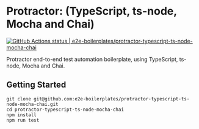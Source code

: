 # Protractor: (TypeScript, ts-node, Mocha and Chai)

[![GitHub Actions status | e2e-boilerplates/protractor-typescript-ts-node-mocha-chai](https://github.com/e2e-boilerplates/protractor-typescript-ts-node-mocha-chai/workflows/protractor-typescript-ts-node-mocha-chai/badge.svg)](https://github.com/e2e-boilerplates/protractor-typescript-ts-node-mocha-chai/actions?workflow=protractor-typescript-ts-node-mocha-chai)

Protractor end-to-end test automation boilerplate, using TypeScript, ts-node, Mocha and Chai.

## Getting Started

    git clone git@github.com:e2e-boilerplates/protractor-typescript-ts-node-mocha-chai.git
    cd protractor-typescript-ts-node-mocha-chai
    npm install
    npm run test
